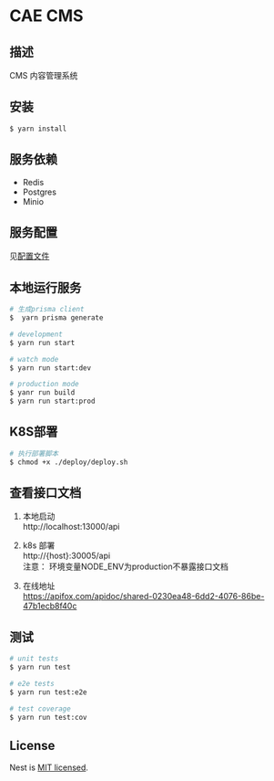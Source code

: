# CAE CMS
## 描述

CMS 内容管理系统

## 安装

```bash
$ yarn install
```

## 服务依赖

- Redis
- Postgres
- Minio

## 服务配置

见[配置文件](./src/app-config/config.yaml)

## 本地运行服务

```bash
# 生成prisma client
$  yarn prisma generate
```

```bash
# development
$ yarn run start

# watch mode
$ yarn run start:dev

# production mode
$ yanr run build
$ yarn run start:prod
```

## K8S部署

```bash
# 执行部署脚本
$ chmod +x ./deploy/deploy.sh
```

## 查看接口文档

1. 本地启动   
http://localhost:13000/api

2. k8s 部署   
http://{host}:30005/api   
注意： 环境变量NODE_ENV为production不暴露接口文档

3. 在线地址   
https://apifox.com/apidoc/shared-0230ea48-6dd2-4076-86be-47b1ecb8f40c

## 测试

```bash
# unit tests
$ yarn run test

# e2e tests
$ yarn run test:e2e

# test coverage
$ yarn run test:cov
```



## License

Nest is [MIT licensed](LICENSE).
